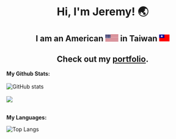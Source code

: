 # <h1 align="center">Hi, I'm Jeremy! 🌏</h1>
## <h2 align="center">I am an American <img style='height:18px' alt='usa flag' src='https://raw.githubusercontent.com/hampusborgos/country-flags/ba2cf4101bf029d2ada26da2f95121de74581a4d/svg/us.svg'/> in Taiwan <img style='height:18px' alt='roc flag' src='https://raw.githubusercontent.com/hampusborgos/country-flags/ba2cf4101bf029d2ada26da2f95121de74581a4d/svg/tw.svg'/>
  
## <h2 align='center'>Check out my <a href='https://www.jjthrelfall.com' target='_blank'>portfolio</a>.

[comment]: <> (<strong>🤝 Connect With Me:</strong><br><br>)

<strong>My Github Stats:</strong><br><br>
![GitHub stats](https://github-readme-stats.vercel.app/api?username=SUBstylee&theme=merko)<br>

<img align="center" src="https://github-readme-streak-stats.herokuapp.com/?user=SUBstylee&theme=merko"/><br><br>

<strong>My Languages:</strong><br>

![Top Langs](https://github-readme-stats.vercel.app/api/top-langs/?username=SUBstylee&langs_count_private=true&theme=merko&card_width=445)<br><br>

